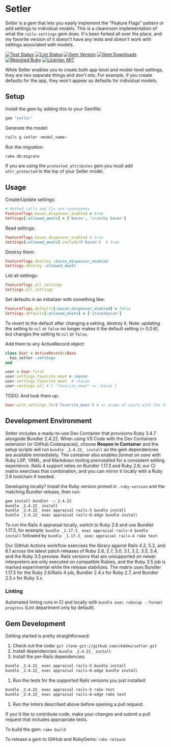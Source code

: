 # Setler

Setler is a gem that lets you easily implement the "Feature Flags" pattern or add settings to individual models. This is a cleanroom implementation of what the `rails-settings` gem does. It's been forked all over the place, and my favorite version of it doesn't have any tests and doesn't work with settings associated with models.

[![Test Status](https://github.com/ckdake/setler/actions/workflows/test.yml/badge.svg?branch=main)](https://github.com/ckdake/setler/actions/workflows/test.yml)
[![Lint Status](https://github.com/ckdake/setler/actions/workflows/lint.yml/badge.svg?branch=main)](https://github.com/ckdake/setler/actions/workflows/lint.yml)
[![Gem Version](https://img.shields.io/gem/v/setler.svg)](https://rubygems.org/gems/setler)
[![Gem Downloads](https://img.shields.io/gem/dt/setler.svg)](https://rubygems.org/gems/setler)
[![Required Ruby](https://img.shields.io/gem/ruby/setler.svg)](https://rubygems.org/gems/setler)
[![License: MIT](https://img.shields.io/badge/license-MIT-yellow.svg)](https://opensource.org/licenses/MIT)

While Setler enables you to create both app-level and model-level settings, they are two separate things and don't mix. For example, if you create defaults for the app, they won't appear as defaults for individual models.

## Setup

Install the gem by adding this to your Gemfile:

```ruby
gem "setler"
```

Generate the model:

```bash
rails g setler <model_name>
```

Run the migration:

```bash
rake db:migrate
```

If you are using the `protected_attributes` gem you must add `attr_protected` to the top of your Setler model.

## Usage

Create/Update settings:

```ruby
# Method calls and []= are synonymous
Featureflags.bacon_dispenser_enabled = true
Settings[:allowed_meats] = ['bacon', 'crunchy bacon']
```

Read settings:

```ruby
Featureflags.bacon_dispenser_enabled # true
Settings[:allowed_meats].include?('bacon')  # true
```

Destroy them:

```ruby
Featureflags.destroy :bacon_dispenser_enabled
Settings.destroy :allowed_meats
```

List all settings:

```ruby
Featureflags.all_settings
Settings.all_settings
```

Set defaults in an initializer with something like:

```ruby
Featureflags.defaults[:bacon_dispenser_enabled] = false
Settings.defaults[:allowed_meats] = ['itsnotbacon']
```

To revert to the default after changing a setting, destroy it. Note: updating the setting to `nil` or `false` no longer makes it the default setting (> 0.0.6), but changes the setting to `nil` or `false`.

Add them to any ActiveRecord object:

```ruby
class User < ActiveRecord::Base
  has_setler :settings
end

user = User.first
user.settings.favorite_meat = :bacon
user.settings.favorite_meat  # :bacon
user.settings.all # { "favorite_meat" => :bacon }
```

TODO: And look them up:

```ruby
User.with_settings_for('favorite_meat') # => scope of users with the favorite_meat setting
```

## Development Environment

Setler includes a ready-to-use Dev Container that provisions Ruby 3.4.7 alongside Bundler 2.4.22. When using VS Code with the Dev Containers extension (or GitHub Codespaces), choose **Reopen in Container** and the setup scripts will run `bundle _2.4.22_ install` so the gem dependencies are available immediately. The container also enables *format on save* with Ruby LSP, YAML, and Markdown tooling preinstalled for a consistent editing experience. Rails 4 support relies on Bundler 1.17.3 and Ruby 2.6; our CI matrix exercises that combination, and you can mirror it locally with a Ruby 2.6 toolchain if needed.

Developing locally? Install the Ruby version pinned in `.ruby-version` and the matching Bundler release, then run:

```bash
gem install bundler -v 2.4.22
bundle _2.4.22_ install
bundle _2.4.22_ exec appraisal rails-5 bundle install
bundle _2.4.22_ exec appraisal rails-6-edge bundle install
```

To run the Rails 4 appraisal locally, switch to Ruby 2.6 and use Bundler 1.17.3, for example: `bundle _1.17.3_ exec appraisal rails-4 bundle install` followed by `bundle _1.17.3_ exec appraisal rails-4 rake test`.

Our GitHub Actions workflow exercises the library against Rails 4.2, 5.2, and 6.1 across the latest patch releases of Ruby 2.6, 2.7, 3.0, 3.1, 3.2, 3.3, 3.4, and the Ruby 3.5 preview. Rails versions that are unsupported on newer interpreters are only executed on compatible Rubies, and the Ruby 3.5 job is marked experimental while the release stabilizes. The matrix uses Bundler 1.17.3 for the Ruby 2.6/Rails 4 job, Bundler 2.4.x for Ruby 2.7, and Bundler 2.5.x for Ruby 3.x.

### Linting

Automated linting runs in CI and locally with `bundle exec rubocop --format progress` (Lint department only by default).

## Gem Development

Getting started is pretty straightforward:

1. Check out the code: `git clone git://github.com/ckdake/setler.git`
1. Install dependencies: `bundle _2.4.22_ install`
1. Install the per-Rails dependencies:

  ```bash
  bundle _2.4.22_ exec appraisal rails-5 bundle install
  bundle _2.4.22_ exec appraisal rails-6-edge bundle install
  ```

1. Run the tests for the supported Rails versions you just installed:

  ```bash
  bundle _2.4.22_ exec appraisal rails-5 rake test
  bundle _2.4.22_ exec appraisal rails-6-edge rake test
  ```

1. Run the linters described above before opening a pull request.

If you'd like to contribute code, make your changes and submit a pull request that includes appropriate tests.

To build the gem: `rake build`

To release a gem to GitHub and RubyGems: `rake release`
